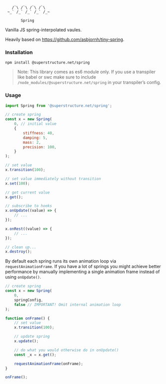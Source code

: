 ```

   /`\ /`\ /`\ /`\
 ~_` /_` /_` /_` /_~

       Spring

```

Vanilla JS spring-interpolated vaules.

Heavily based on https://github.com/asbjornh/tiny-spring.

### Installation

`npm install @superstructure.net/spring`

> Note: This library comes as es6 module only.
> If you use a transpiler like babel or swc make sure to include `/node_modules/@superstructure.net/spring` in your transpiler’s config.

### Usage

```js
import Spring from '@superstructure.net/spring';

// create spring
const x = new Spring(
    0, // initial value
    {
        stiffness: 40,
        damping: 5,
        mass: 2,
        precision: 100,
    }
);

// set value
x.transition(100);

// set value immediately without transition
x.set(100);

// get current value
x.get();

// subscribe to hooks
x.onUpdate((value) => {
    // ...
});

x.onRest((value) => {
    // ...
});

// clean up...
x.destroy();
```

By default each spring runs its own animation loop via `requestAnimationFrame`. If you have a lot of springs you might achieve better performance by manually implementing a single animation frame instead of using `onUpdate()`.

```js
// create spring
const x = new Spring(
    0,
    springConfig,
    false // IMPORTANT! Omit internal animation loop
);

function onFrame() {
    // set value
    x.transition(100);

    // update spring
    x.update();

    // do what you would otherwise do in onUpdate()
    const _x = x.get();

    requestAnimationFrame(onFrame);
}

onFrame();
```
